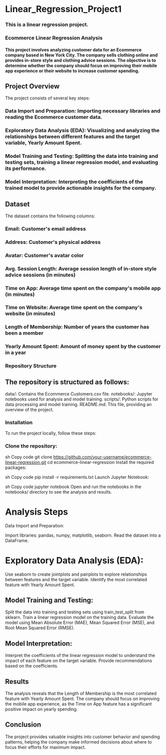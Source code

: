 # Linear_Regression_Project1
### This is a linear regression project.
### Ecommerce Linear Regression Analysis
#### This project involves analyzing customer data for an Ecommerce company based in New York City. The company sells clothing online and provides in-store style and clothing advice sessions. The objective is to determine whether the company should focus on improving their mobile app experience or their website to increase customer spending.

## Project Overview
The project consists of several key steps:

### Data Import and Preparation: Importing necessary libraries and reading the Ecommerce customer data.
### Exploratory Data Analysis (EDA): Visualizing and analyzing the relationships between different features and the target variable, Yearly Amount Spent.
### Model Training and Testing: Splitting the data into training and testing sets, training a linear regression model, and evaluating its performance.
### Model Interpretation: Interpreting the coefficients of the trained model to provide actionable insights for the company.
## Dataset
The dataset contains the following columns:

### Email: Customer's email address
### Address: Customer's physical address
### Avatar: Customer's avatar color
### Avg. Session Length: Average session length of in-store style advice sessions (in minutes)
### Time on App: Average time spent on the company's mobile app (in minutes)
### Time on Website: Average time spent on the company's website (in minutes)
### Length of Membership: Number of years the customer has been a member
### Yearly Amount Spent: Amount of money spent by the customer in a year
### Repository Structure
## The repository is structured as follows:

data/: Contains the Ecommerce Customers.csv file.
notebooks/: Jupyter notebooks used for analysis and model training.
scripts/: Python scripts for data processing and model training.
README.md: This file, providing an overview of the project.
### Installation
To run the project locally, follow these steps:

### Clone the repository:

sh
Copy code
git clone https://github.com/your-username/ecommerce-linear-regression.git
cd ecommerce-linear-regression
Install the required packages:

sh
Copy code
pip install -r requirements.txt
Launch Jupyter Notebook:

sh
Copy code
jupyter notebook
Open and run the notebooks in the notebooks/ directory to see the analysis and results.

# Analysis Steps
Data Import and Preparation:

Import libraries: pandas, numpy, matplotlib, seaborn.
Read the dataset into a DataFrame.
# Exploratory Data Analysis (EDA):

Use seaborn to create jointplots and pairplots to explore relationships between features and the target variable.
Identify the most correlated feature with Yearly Amount Spent.
## Model Training and Testing:

Split the data into training and testing sets using train_test_split from sklearn.
Train a linear regression model on the training data.
Evaluate the model using Mean Absolute Error (MAE), Mean Squared Error (MSE), and Root Mean Squared Error (RMSE).
## Model Interpretation:

Interpret the coefficients of the linear regression model to understand the impact of each feature on the target variable.
Provide recommendations based on the coefficients.
## Results
The analysis reveals that the Length of Membership is the most correlated feature with Yearly Amount Spent.
The company should focus on improving the mobile app experience, as the Time on App feature has a significant positive impact on yearly spending.
## Conclusion
The project provides valuable insights into customer behavior and spending patterns, helping the company make informed decisions about where to focus their efforts for maximum impact.
